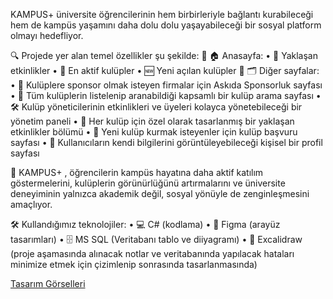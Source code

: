 KAMPUS+
üniversite öğrencilerinin hem
birbirleriyle bağlantı kurabileceği hem de kampüs yaşamını daha dolu dolu yaşayabileceği
bir sosyal platform olmayı hedefliyor.

🔍 Projede yer alan temel özellikler şu şekilde:
🔹 🏠 Anasayfa:
   • 📅 Yaklaşan etkinlikler
   • 🌟 En aktif kulüpler
   • 🆕 Yeni açılan kulüpler
🔹 🗂 Diğer sayfalar:
   • 🤝 Kulüplere sponsor olmak isteyen firmalar için Askıda Sponsorluk sayfası
   • 🔎 Tüm kulüplerin listelenip aranabildiği kapsamlı bir kulüp arama sayfası
   • 🛠 Kulüp yöneticilerinin etkinlikleri ve üyeleri kolayca yönetebileceği bir yönetim paneli
   • 📆 Her kulüp için özel olarak tasarlanmış bir yaklaşan etkinlikler bölümü
   • 📝 Yeni kulüp kurmak isteyenler için kulüp başvuru sayfası
   • 👤 Kullanıcıların kendi bilgilerini görüntüleyebileceği kişisel bir profil sayfası

🎯 KAMPUS+ , öğrencilerin kampüs hayatına daha aktif katılım göstermelerini, kulüplerin
görünürlüğünü artırmalarını ve üniversite deneyiminin yalnızca akademik değil, sosyal
yönüyle de zenginleşmesini amaçlıyor.

🛠 Kullandığımız teknolojiler:
  • 💻 C# (kodlama)
  • 🎨 Figma (arayüz tasarımları)
  • 🗄 MS SQL (Veritabanı tablo ve diiyagramı)
  • 📝 Excalidraw (proje aşamasında alınacak notlar ve veritabanında yapılacak hataları
minimize etmek için çizimlenip sonrasında tasarlanmasında)

[Tasarım Görselleri](https://github.com/ImpLych/KampusPLUS/blob/master/KampusPlus/tasar%C4%B1mlar.png)
